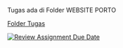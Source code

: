 Tugas ada di Folder WEBSITE PORTO



[Folder Tugas](https://github.com/its-if-pweb-g/penugasan-3-javascript-mirzafathir/tree/main/WEBSITE%20PORTO)





[![Review Assignment Due Date](https://classroom.github.com/assets/deadline-readme-button-22041afd0340ce965d47ae6ef1cefeee28c7c493a6346c4f15d667ab976d596c.svg)](https://classroom.github.com/a/UDX78Bqi)

